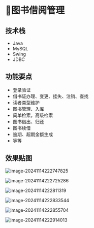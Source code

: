 # 📘图书借阅管理

## 技术栈

- Java
- MySQL
- Swing
- JDBC

## 功能要点
- 登录验证
- 借书证办理、变更、挂失、注销、查找
- 读者类型维护
- 图书管理、入库
- 简单检索，高级检索
- 图书借出、归还
- 图书续借
- 逾期、超期金额生成
- 等等

## 效果贴图

![image-20241114222747825](http://cdn.qiniu.liyansheng.top/img/image-20241114222747825.png)

![image-20241114222725286](http://cdn.qiniu.liyansheng.top/img/image-20241114222725286.png)

![image-20241114222811319](http://cdn.qiniu.liyansheng.top/img/image-20241114222811319.png)

![image-20241114222833544](http://cdn.qiniu.liyansheng.top/img/image-20241114222833544.png)

![image-20241114222855704](http://cdn.qiniu.liyansheng.top/img/image-20241114222855704.png)

![image-20241114222914013](http://cdn.qiniu.liyansheng.top/img/image-20241114222914013.png)

<FloatingImage src="http://cdn.qiniu.liyansheng.top/img/20241114231812.png" alt="扫码获取" />